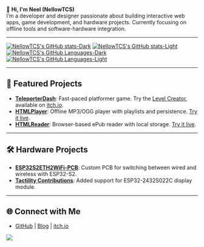 👋 **Hi, I'm Neel (NellowTCS)**  
I’m a developer and designer passionate about building interactive web apps, game development, and hardware projects. Currently focusing on offline tools and software-hardware integration.

---

[![NellowTCS's GitHub stats-Dark](https://github-readme-stats.vercel.app/api?username=NellowTCS&show_icons=true&bg_color=35,00055e,00505e&title_color=ffffff&icon_color=ffffff&text_color=ffffff#gh-dark-mode-only)](https://github.com/anuraghazra/github-readme-stats#gh-dark-mode-only)
[![NellowTCS's GitHub stats-Light](https://github-readme-stats.vercel.app/api?username=NellowTCS&show_icons=true&bg_color=35,2196F3,21CBF3&title_color=ffffff&icon_color=ffffff#gh-light-mode-only)](https://github.com/anuraghazra/github-readme-stats#gh-light-mode-only)
[![NellowTCS's GitHub Languages-Dark](https://github-readme-stats.vercel.app/api/top-langs/?username=NellowTCS&layout=compact&hide=C++,C&langs_count=8&bg_color=35,00055e,00505e&title_color=ffffff&icon_color=ffffff&text_color=ffffff#gh-dark-mode-only)](https://github.com/anuraghazra/github-readme-stats#gh-dark-mode-only)
[![NellowTCS's GitHub Languages-Light](https://github-readme-stats.vercel.app/api/top-langs/?username=NellowTCS&layout=compact&hide=C++,C&langs_count=8&bg_color=35,2196F3,21CBF3&title_color=ffffff&icon_color=ffffff#gh-light-mode-only)](https://github.com/anuraghazra/github-readme-stats#gh-light-mode-only)

---

## 🚀 **Featured Projects**

* **[TeleporterDash](https://github.com/NellowTCS/TeleporterDash)**: Fast-paced platformer game. Try the [Level Creator](https://teleporterdash.github.io/Level%20Editor/leveleditor.html), available on [itch.io](https://nellowtcs.itch.io/teleporterDash).
* **[HTMLPlayer](https://github.com/HTMLToolkit/HTMLPlayer)**: Offline MP3/OGG player with playlists and persistence. [Try it live](https://htmltoolkit.github.io/HTMLPlayer/).
* **[HTMLReader](https://github.com/HTMLToolkit/HTMLReader)**: Browser-based ePub reader with local storage. [Try it live](https://htmltoolkit.github.io/HTMLReader/).

---

## 🛠️ **Hardware Projects**

* **[ESP32S2ETH2WiFi-PCB](https://oshwlab.com/nellowtcs/esp32eth2wifi2)**: Custom PCB for switching between wired and wireless with ESP32-S2.
* **[Tactility Contributions](https://github.com/NellowTCS/Tactilty)**: Added support for ESP32-2432S022C display module.

---

## 🌐 **Connect with Me**

* [GitHub](https://github.com/NellowTCS) | [Blog](https://nellowtcs.me/) | [itch.io](https://nellowtcs.itch.io/)

![](https://hit.yhype.me/github/profile?account_id=179058539)
